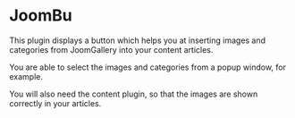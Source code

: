 # JoomBu
This plugin displays a button which helps you at inserting images and categories from JoomGallery into your content articles.

You are able to select the images and categories from a popup window, for example.

You will also need the content plugin, so that the images are shown correctly in your articles.